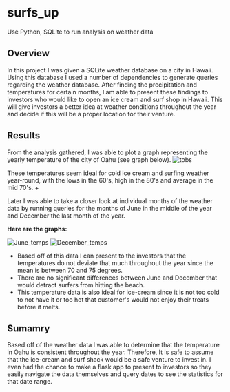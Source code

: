 # surfs_up
Use Python, SQLite to run analysis on weather data

## Overview
In this project I was given a SQLite weather database on a city in Hawaii. Using this database I used a number of dependencies to generate queries regarding the weather database. After finding the precipitation and temperatures for certain months, I am able to present these findings to investors who would like to open an ice cream and surf shop in Hawaii. This will give investors a better idea at weather conditions throughout the year and decide if this will be a proper location for their venture. 

## Results
From the analysis gathered, I was able to plot a graph representing the yearly temperature of the city of Oahu (see graph below).
![tobs](https://user-images.githubusercontent.com/112291075/201227195-2b8801e0-a178-4696-9ccf-a99d26abbead.jpg)

These temperatures seem ideal for cold ice cream and surfing weather year-round, with the lows in the 60's, high in the 80's and average in the mid 70's. +

Later I was able to take a closer look at individual months of the weather data by running queries for the months of June in the middle of the year and December the last month of the year.

**Here are the graphs:**

![June_temps](https://user-images.githubusercontent.com/112291075/201227785-1b950276-564b-4ee3-bf87-d8c1b708e6ab.jpg)
![December_temps](https://user-images.githubusercontent.com/112291075/201227797-c0f072c9-d58f-43f7-ad54-506f5b02bed0.jpg)

* Based off of this data I can present to the investors that the temperatures do not deviate that much throughout the year since the mean is between 70 and 75 degrees.
* There are no significant differences between June and December that would detract surfers from hitting the beach.
* This temperature data is also ideal for ice-cream since it is not too cold to not have it or too hot that customer's would not enjoy their treats before it melts.

## Sumamry
Based off of the weather data I was able to determine that the temperature in Oahu is consistent throughout the year. Therefore, It is safe to assume that the ice-cream and surf shack would be a safe venture to invest in. I even had the chance to make a flask app to present to investors so they easily navigate the data themselves and query dates to see the statistics for that date range. 
